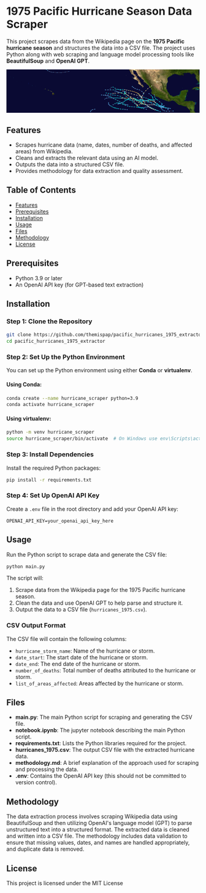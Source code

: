 # 1975 Pacific Hurricane Season Data Scraper

This project scrapes data from the Wikipedia page on the **1975 Pacific hurricane season** and structures the data into a CSV file. The project uses Python along with web scraping and language model processing tools like **BeautifulSoup** and **OpenAI GPT**.

![](1975_Pacific_hurricane_season_summary_map_new.png)

## Features

- Scrapes hurricane data (name, dates, number of deaths, and affected areas) from Wikipedia.
- Cleans and extracts the relevant data using an AI model.
- Outputs the data into a structured CSV file.
- Provides methodology for data extraction and quality assessment.

## Table of Contents

- [Features](#features)
- [Prerequisites](#prerequisites)
- [Installation](#installation)
- [Usage](#usage)
- [Files](#files)
- [Methodology](#methodology)
- [License](#license)

## Prerequisites

- Python 3.9 or later
- An OpenAI API key (for GPT-based text extraction)

## Installation

### Step 1: Clone the Repository

```bash
git clone https://github.com/themispap/pacific_hurricanes_1975_extractor.git
cd pacific_hurricanes_1975_extractor

```

### Step 2: Set Up the Python Environment

You can set up the Python environment using either **Conda** or **virtualenv**.

#### Using Conda:

```bash
conda create --name hurricane_scraper python=3.9
conda activate hurricane_scraper
```

#### Using virtualenv:

```bash
python -m venv hurricane_scraper
source hurricane_scraper/bin/activate  # On Windows use env\Scripts\activate
```

### Step 3: Install Dependencies

Install the required Python packages:

```bash
pip install -r requirements.txt
```

### Step 4: Set Up OpenAI API Key

Create a `.env` file in the root directory and add your OpenAI API key:

```
OPENAI_API_KEY=your_openai_api_key_here
```

## Usage

Run the Python script to scrape data and generate the CSV file:

```bash
python main.py
```

The script will:

1. Scrape data from the Wikipedia page for the 1975 Pacific hurricane season.
2. Clean the data and use OpenAI GPT to help parse and structure it.
3. Output the data to a CSV file (`hurricanes_1975.csv`).

### CSV Output Format

The CSV file will contain the following columns:

- `hurricane_storm_name`: Name of the hurricane or storm.
- `date_start`: The start date of the hurricane or storm.
- `date_end`: The end date of the hurricane or storm.
- `number_of_deaths`: Total number of deaths attributed to the hurricane or storm.
- `list_of_areas_affected`: Areas affected by the hurricane or storm.

## Files

- **main.py**: The main Python script for scraping and generating the CSV file.
- **notebook.ipynb**: The jupyter notebook describing the main Python script.
- **requirements.txt**: Lists the Python libraries required for the project.
- **hurricanes_1975.csv**: The output CSV file with the extracted hurricane data.
- **methodology.md**: A brief explanation of the approach used for scraping and processing the data.
- **.env**: Contains the OpenAI API key (this should not be committed to version control).

## Methodology

The data extraction process involves scraping Wikipedia data using BeautifulSoup and then utilizing OpenAI's language model (GPT) to parse unstructured text into a structured format. The extracted data is cleaned and written into a CSV file. The methodology includes data validation to ensure that missing values, dates, and names are handled appropriately, and duplicate data is removed.

## License

This project is licensed under the MIT License